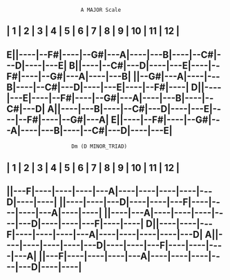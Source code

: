 
                            A MAJOR Scale                        

   |  1 |  2 |  3 |  4 |  5 |  6 |  7 |  8 |  9 | 10 | 11 | 12 |
   -------------------------------------------------------------
 E||----|--F#|----|--G#|---A|----|---B|----|--C#|---D|----|---E|
 B||----|--C#|---D|----|---E|----|--F#|----|--G#|---A|----|---B|
  ||--G#|---A|----|---B|----|--C#|---D|----|---E|----|--F#|----|
 D||----|---E|----|--F#|----|--G#|---A|----|---B|----|--C#|---D|
 A||----|---B|----|--C#|---D|----|---E|----|--F#|----|--G#|---A|
 E||----|--F#|----|--G#|---A|----|---B|----|--C#|---D|----|---E|
   -------------------------------------------------------------


                         Dm (D MINOR_TRIAD)                      

   |  1 |  2 |  3 |  4 |  5 |  6 |  7 |  8 |  9 | 10 | 11 | 12 |
   -------------------------------------------------------------
  ||---F|----|----|----|---A|----|----|----|----|---D|----|----|
  ||----|----|---D|----|----|---F|----|----|----|---A|----|----|
  ||----|---A|----|----|----|----|---D|----|----|---F|----|----|
 D||----|----|---F|----|----|----|---A|----|----|----|----|---D|
 A||----|----|----|----|---D|----|----|---F|----|----|----|---A|
  ||---F|----|----|----|---A|----|----|----|----|---D|----|----|
   -------------------------------------------------------------